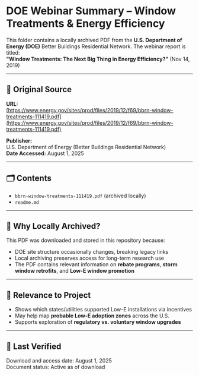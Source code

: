 # DOE Webinar Summary – Window Treatments & Energy Efficiency

This folder contains a locally archived PDF from the **U.S. Department of Energy (DOE)** Better Buildings Residential Network. The webinar report is titled:  
**"Window Treatments: The Next Big Thing in Energy Efficiency?"** (Nov 14, 2019)

---

## 🔗 Original Source

**URL:**  
[https://www.energy.gov/sites/prod/files/2019/12/f69/bbrn-window-treatments-111419.pdf](https://www.energy.gov/sites/prod/files/2019/12/f69/bbrn-window-treatments-111419.pdf)

**Publisher:**  
U.S. Department of Energy (Better Buildings Residential Network)  
**Date Accessed:** August 1, 2025

---

## 🗂️ Contents

- `bbrn-window-treatments-111419.pdf` (archived locally)
- `readme.md`

---

## 📌 Why Locally Archived?

This PDF was downloaded and stored in this repository because:
- DOE site structure occasionally changes, breaking legacy links
- Local archiving preserves access for long-term research use
- The PDF contains relevant information on **rebate programs**, **storm window retrofits**, and **Low-E window promotion**

---

## 🧠 Relevance to Project

- Shows which states/utilities supported Low-E installations via incentives
- May help map **probable Low-E adoption zones** across the U.S.
- Supports exploration of **regulatory vs. voluntary window upgrades**

---

## 📅 Last Verified
Download and access date: August 1, 2025  
Document status: Active as of download

